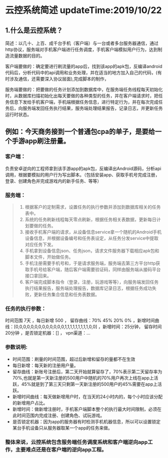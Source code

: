 # 云控系统简述 updateTime:2019/10/22 
## 1.什么是云控系统？    
简述：以几十、上百、成千台手机（客户端）与一台或者多台服务器通信，通过http协议，服务端对手机客户端进行任务调度，手机客户端模拟用户行为，达到制造流量数据的目的。

客户端要做的：确定要进行刷流量的app后，找到该app的apk包，反编译android代码后，分析代码中的api调用和业务处理，并在适当的地方加入自己的代码，(有时涉及通信，还需要深入协议层面),完成脚本的制作，

服务端要做的：把要做的任务计划添加到数据库中，在服务端任务线程每天初始化时，从数据库扫描初始化出每天要做的各种类型的任务，并在客户端请求时，把任务信息下发给手机客户端，手机端根据任务信息，进行特定行为，并在每次完成任务后，向服务端发回任务执行结果，服务端处理结果报告，记录日志，并更新任务运行时状态。

## 例如：今天商务接到一个普通包cpa的单子，是要给一个手游app刷注册量。  
### 客户端：  

负责安卓逆向的工程师拿到该手游app的apk包，反编译出Android源码，分析api调用，根据要模拟的用户行为写出脚本。（包括安装app、获取手机号完成注册，登录、创建角色并完成游戏内的新手任务、等等）  
### 服务端：  

>1. 根据客户的定制需求，设置任务的执行参数并添加到数据库相关的任务表中。  
>2. 系统的任务刷新线程每天零点刷新，根据任务相关表数据，更新每日计划要做的任务。  
>3. 接收手机客户端的请求，从设备信息service拿一个随机的Android手机设备信息，并根据设备编号和任务表设定，从任务分发service中提取对应任务下发。  
>4. 手机拿到设备信息json、任务json，请求文件服务器下载相应apk包和脚本文件，开始做任务。    
>5. 手机注册需要手机号和，于是请求服务端，服务端去第三方平台http获取手机号给客户端，随后客户端需要验证码，同样由服务端从接码平台接口拿回来。   
>6. 客户端完成脚本指令（登录，注册，玩游戏等等），向服务端发回任务执行结果报告，服务端处理报告，数据库记录日志，根据任务成功失败，更新任务集合信息和任务表数据。  

### 任务的执行参数：  
时间范围 7天 ，每日新增 500 ， 留存曲线：70% 45% 20% 0%  ，新增时间曲线：[0,0,0,0,0,0,0,0,0,0,0,0,0,1,1,1,1,1,1,1,1,1,0,0] ，新增时间：25分钟， 留存时间 20分钟 ，是否锁定机器：[] ， vpn渠道：...    

### 参数说明:    
* 时间范围：刷量的时间范围，超过后新增和留存的量都不在生效    
* 每日新增：每天新的注册用户量。  
* 留存曲线：新账号注册后，第二天开始就算留存了，70%表示第二天留存率为70%,也就是第一天新注册的500用户中随机的70%用户再次上线在app上活跃，45%就是到了第三天只剩第一天新注册的500用户的45%需要在app上活跃。  
* 新增时间曲线：每天做新增用户时，在当天的24小时内的，每个小时应该分配的新增用户占比。  
* 新增时间：做新增注册时，手机客户端脚本整个的执行最大时间限制，必须在此时间范围内完成注册、创建角色、试玩游戏。  
* 是否锁定机器：因为app的服务器有时检测手机机器信息，所以可以设置锁定某台手机设备只从服务器取某一个app的任务来做。  

### 整体来说，云控系统包含服务端任务调度系统和客户端逆向app工作，主要难点还是在客户端的逆向app工程。

